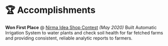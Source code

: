 # 🏆 Accomplishments
**Won First Place** @ [Nirma Idea Shop Contest]() _(May 2020)_
Built Automatic Irrigation System to water plants and check soil health for far fetched farms and providing consistent, reliable analytic reports to farmers. 